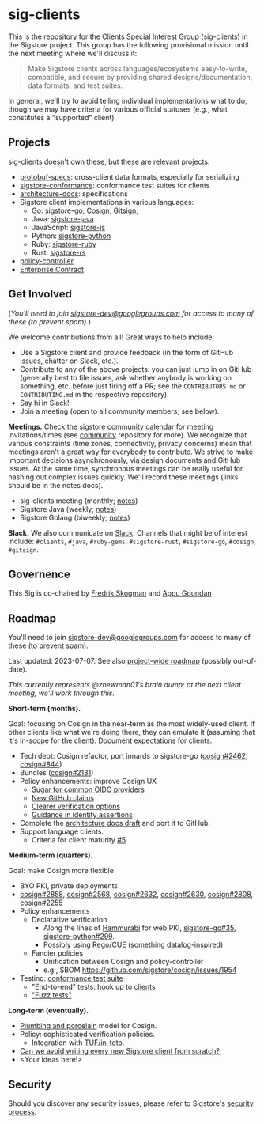 # sig-clients

This is the repository for the Clients Special Interest Group (sig-clients) in
the Sigstore project. This group has the following provisional mission until the
next meeting where we'll discuss it:

> Make Sigstore clients across languages/ecosystems easy-to-write, compatible,
> and secure by providing shared designs/documentation, data formats, and test
> suites.

In general, we'll try to avoid telling individual implementations what to do,
though we may have criteria for various official statuses (e.g., what
constitutes a "supported" client).

## Projects

sig-clients doesn't own these, but these are relevant projects:

- [protobuf-specs](https://github.com/sigstore/protobuf-specs): cross-client data formats, especially for serializing 
- [sigstore-conformance](https://github.com/sigstore/sigstore-conformance): conformance test suites for clients
- [architecture-docs](https://github.com/sigstore/architecture-docs): specifications
- Sigstore client implementations in various languages:
  - Go: [sigstore-go](https://github.com/sigstore/sigstore-go), [Cosign](https://github.com/sigstore/cosign), [Gitsign](https://github.com/sigstore/gitsign),
  - Java: [sigstore-java](https://github.com/sigstore/sigstore-java)
  - JavaScript: [sigstore-js](https://github.com/sigstore/sigstore-js)
  - Python: [sigstore-python](https://github.com/sigstore/sigstore-python)
  - Ruby: [sigstore-ruby](https://github.com/sigstore/sigstore-ruby)
  - Rust: [sigstore-rs](https://github.com/sigstore/sigstore-rs)
- [policy-controller](https://github.com/sigstore/policy-controller)
- [Enterprise Contract](https://github.com/enterprise-contract)

## Get Involved

(*You'll need to join [sigstore-dev@googlegroups.com](https://groups.google.com/g/sigstore-dev) for access to many of these (to prevent spam).*)

We welcome contributions from all! Great ways to help include:

- Use a Sigstore client and provide feedback (in the form of GitHub issues, chatter on Slack, etc.).
- Contribute to any of the above projects: you can just jump in on GitHub (generally best to file issues, ask whether anybody is working on something, etc. before just firing off a PR; see the `CONTRIBUTORS.md` or `CONTRIBUTING.md` in the respective repository).
- Say hi in Slack!
- Join a meeting (open to all community members; see below).

**Meetings.** Check the [sigstore community calendar](https://calendar.google.com/calendar/u/0?cid=ZnE0a2dvbTJjZTQzaG5jbmJjZmphMmNrMjBAZ3JvdXAuY2FsZW5kYXIuZ29vZ2xlLmNvbQ) for meeting invitations/times (see [community](https://github.com/sigstore/community) repository for more). We recognize that various constraints (time zones, connectivity, privacy concerns) mean that meetings aren't a great way for everybody to contribute. We strive to make important decisions asynchronously, via design documents and GitHub issues. At the same time, synchronous meetings can be really useful for hashing out complex issues quickly. We'll record these meetings (links should be in the notes docs).

- sig-clients meeting (monthly; [notes](https://docs.google.com/document/d/1PNbBZSG3QC8hWVYBx6YDppaXwmSLDfx7t66ECaGa8y4/edit#heading=h.hb09y2f8i7to))
- Sigstore Java (weekly; [notes](https://docs.google.com/document/d/1R7mL-IUrc2Z_LuOIvwDWshVuPQS_2VNE_cIQx4Oy5zw/edit))
- Sigstore Golang (biweekly; [notes](https://docs.google.com/document/d/1EcJIhqSS9E86cHAQXaXiu2_r1s0kNbHz4uLLwwGo-vw/edit#heading=h.td0phy2bwk06))

**Slack.** We also communicate on [Slack](https://links.sigstore.dev/slack-invite). Channels that might be of interest include: `#clients`, `#java`, `#ruby-gems`, `#sigstore-rust`, `#sigstore-go`, `#cosign`, `#gitsign`.

## Governence

This Sig is co-chaired by [Fredrik Skogman]([url](https://github.com/kommendorkapten)) and [Appu Goundan]([url](https://github.com/loosebazooka))

## Roadmap

You'll need to join [sigstore-dev@googlegroups.com](https://groups.google.com/g/sigstore-dev) for access to many of these (to prevent spam).

Last updated: 2023-07-07. See also [project-wide roadmap](https://github.com/sigstore/community/blob/main/ROADMAP.md) (possibly out-of-date).

*This currently represents @znewman01's brain dump; at the next client meeting, we'll work through this.*

**Short-term (months).**

Goal: focusing on Cosign in the near-term as the most widely-used client. If
other clients like what we're doing there, they can emulate it (assuming that
it's in-scope for the client). Document expectations for clients.

- Tech debt: Cosign refactor, port innards to sigstore-go ([cosign#2462](https://github.com/sigstore/cosign/issues/2462), [cosign#844](https://github.com/sigstore/cosign/issues/844))
- Bundles ([cosign#2131](https://github.com/sigstore/cosign/issues/2131))
- Policy enhancements: improve Cosign UX
  - [Sugar for common OIDC providers](https://github.com/sigstore/cosign/issues/2838)
  - [New GitHub claims](https://github.com/sigstore/cosign/issues/2719)
  - [Clearer verification options](https://github.com/sigstore/cosign/issues/2648)
  - [Guidance in identity assertions](https://github.com/sigstore/cosign/issues/2804)
- Complete the [architecture docs draft](https://docs.google.com/document/d/1-OccxmZwkZZItrfOnO3RP8gku6nRbtJpth1mSW3U1Cc/edit) and port it to GitHub.
- Support language clients.
  - Criteria for client maturity [#5](https://github.com/sigstore/sig-clients/issues/5)

**Medium-term (quarters).**

Goal: make Cosign more flexible 

- BYO PKI, private deployments
- [cosign#2858](https://github.com/sigstore/cosign/issues/2858), [cosign#2568](https://github.com/sigstore/cosign/issues/2568), [cosign#2632](https://github.com/sigstore/cosign/issues/2632), [cosign#2630](https://github.com/sigstore/cosign/issues/2630), [cosign#2808](https://github.com/sigstore/cosign/issues/2808), [cosign#2255](https://github.com/sigstore/cosign/issues/2255)
- Policy enhancements
  - Declarative verification
    - Along the lines of [Hammurabi](https://hammurabi.jameslarisch.com/) for web PKI, [sigstore-go#35](https://github.com/sigstore/sigstore-go/issues/35), [sigstore-python#299](https://github.com/sigstore/sigstore-python/pull/299).
    - Possibly using Rego/CUE (something datalog-inspired)
  - Fancier policies
    - Unification between Cosign and policy-controller
    - e.g., SBOM https://github.com/sigstore/cosign/issues/1954
- Testing: [conformance test suite](https://github.com/sigstore/sigstore-conformance)
  - "End-to-end" tests: hook up to [clients](https://github.com/sigstore/sigstore-conformance/issues/61)
  - ["Fuzz tests"](https://github.com/sigstore/sigstore-conformance/issues/64)

**Long-term (eventually).**

- [Plumbing and porcelain](https://git-scm.com/book/en/v2/Git-Internals-Plumbing-and-Porcelain) model for Cosign.
- Policy: sophisticated verification policies.
  - Integration with [TUF](https://theupdateframework.com/)/[in-toto](https://in-toto.io/).
- [Can we avoid writing every new Sigstore client from scratch?](https://docs.google.com/document/d/1xrnvZr9o7utL8xtgT-heKVWAk0aOagjg2YB5Onarzxk/edit)
- <Your ideas here!>


## Security

Should you discover any security issues, please refer to Sigstore's [security
process](https://github.com/sigstore/sig-clients/security/policy).
